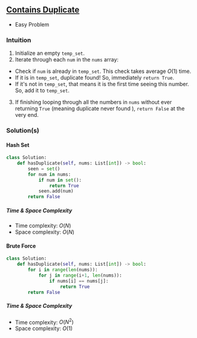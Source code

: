 ## [Contains Duplicate](https://neetcode.io/problems/duplicate-integer?list=blind75)
* Easy Problem

### Intuition
1. Initialize an empty `temp_set`.
2. Iterate through each `num` in the `nums` array:
* Check if `num` is already in `temp_set`. This check takes average $O(1)$ time.
* If it is in `temp_set`, duplicate found! So, immediately `return True`.
* If it's not in `temp_set`, that means it is the first time seeing this number. So, add it to `temp_set`.
3. If finishing looping through all the numbers in `nums` without ever returning `True` (meaning duplicate never found ), `return False` at the very end.

### Solution(s)
#### Hash Set
```py
class Solution:
    def hasDuplicate(self, nums: List[int]) -> bool:
        seen = set()
        for num in nums:
            if num in set():
                return True
            seen.add(num)
        return False
```
##### Time & Space Complexity
* Time complexity: $O(N)$
* Space complexity: $O(N)$

#### Brute Force
```py
class Solution:
    def hasDuplicate(self, nums: List[int]) -> bool:
        for i in range(len(nums)):
            for j in range(i+1, len(nums)):
                if nums[i] == nums[j]:
                    return True
        return False
```

##### Time & Space Complexity
* Time complexity: $O(N^2)$
* Space complexity: $O(1)$


